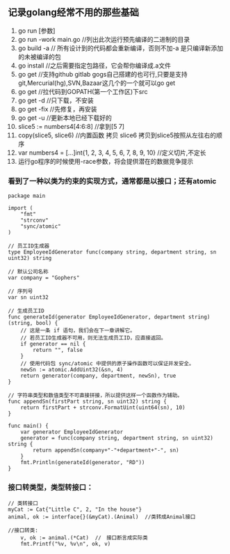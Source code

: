 ## 记录golang经常不用的那些基础
1. go run [参数]
2. go run -work main.go //列出此次运行预先编译的二进制的目录
3. go build -a // 所有设计到的代码都会重新编译，否则不加-a 是只编译新添加的未被编译的包
4. go install  //之后需要指定包路径，它会帮你编译成.a文件
5. go get //支持github gitlab gogs自己搭建的也可行,只要是支持git,Mercurial(hg),SVN,Bazaar这几个的一个就可以go get
6. go get //拉代码到GOPATH(第一个工作区)下src
7. go get -d //只下载，不安装
8. go get -fix //先修复，再安装
9. go get -u //更新本地已经下载好的
10. slice5 := numbers4[4:6:8] //拿到[5 7]
11. copy(slice5, slice6)  //内置函数 拷贝 slice6 拷贝到slice5按照从左往右的顺序
12. var numbers4 = [...]int{1, 2, 3, 4, 5, 6, 7, 8, 9, 10} //定义切片,不定长
13. 运行go程序的时候使用-race参数，将会提供潜在的数据竞争提示

### 看到了一种以类为约束的实现方式，通常都是以接口；还有atomic
```
package main

import (
	"fmt"
	"strconv"
	"sync/atomic"
)

// 员工ID生成器
type EmployeeIdGenerator func(company string, department string, sn uint32) string

// 默认公司名称
var company = "Gophers"

// 序列号
var sn uint32

// 生成员工ID
func generateId(generator EmployeeIdGenerator, department string) (string, bool) {
	// 这是一条 if 语句，我们会在下一章讲解它。
	// 若员工ID生成器不可用，则无法生成员工ID，应直接返回。
	if generator == nil {
		return "", false
	}
	// 使用代码包 sync/atomic 中提供的原子操作函数可以保证并发安全。
	newSn := atomic.AddUint32(&sn, 4)
	return generator(company, department, newSn), true
}

// 字符串类型和数值类型不可直接拼接，所以提供这样一个函数作为辅助。
func appendSn(firstPart string, sn uint32) string {
	return firstPart + strconv.FormatUint(uint64(sn), 10)
}

func main() {
	var generator EmployeeIdGenerator
	generator = func(company string, department string, sn uint32) string {
		return appendSn(company+"-"+department+"-", sn)
	}
	fmt.Println(generateId(generator, "RD"))
}

```

### 接口转类型，类型转接口：
```
// 类转接口
myCat := Cat{"Little C", 2, "In the house"}
animal, ok := interface{}(&myCat).(Animal)  //类转成Animal接口

//接口转类:
	v, ok := animal.(*Cat)  //　接口断言成实际类
	fmt.Printf("%v, %v\n", ok, v)
```
